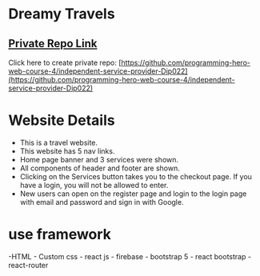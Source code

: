 # Dreamy Travels

## [Private Repo Link](https://dreamy-travels-e732d.web.app/)

Click here to create private repo: [https://github.com/programming-hero-web-course-4/independent-service-provider-Dip022](https://github.com/programming-hero-web-course-4/independent-service-provider-Dip022)

# Website Details

- This is a travel website.
- This website has 5 nav links.
- Home page banner and 3 services were shown.
- All components of header and footer are shown.
- Clicking on the Services button takes you to the checkout page. If you have a login, you will not be allowed to enter.
- New users can open on the register page and login to the login page with email and password and sign in with Google.

# use framework

-HTML - Custom css - react js - firebase - bootstrap 5 - react bootstrap - react-router
